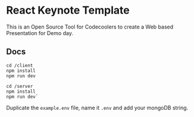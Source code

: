 # React Keynote Template

This is an Open Source Tool for Codecoolers to create a Web based Presentation for Demo day.

## Docs

```
cd /client
npm install
npm run dev
```
```
cd /server
npm install
npm run dev`
```

Duplicate the `example.env` file, name it `.env` and add your mongoDB string.

